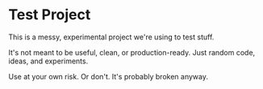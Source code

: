 # Test Project

This is a messy, experimental project we're using to test stuff.

It's not meant to be useful, clean, or production-ready. Just random code, ideas, and experiments.

Use at your own risk. Or don't. It's probably broken anyway.
